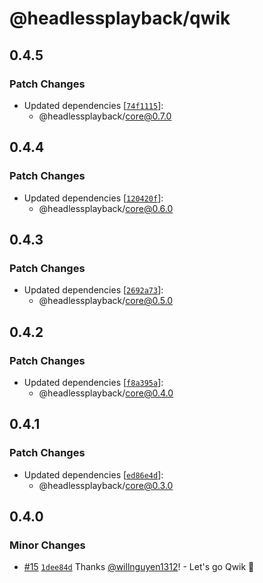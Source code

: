# @headlessplayback/qwik

## 0.4.5

### Patch Changes

- Updated dependencies
  [[`74f1115`](https://github.com/willnguyen1312/headlessplayback/commit/74f1115e50ba80c825e2299f72fb493d45949bb0)]:
  - @headlessplayback/core@0.7.0

## 0.4.4

### Patch Changes

- Updated dependencies
  [[`120420f`](https://github.com/willnguyen1312/headlessplayback/commit/120420f7eda6738b00f87955eddff9f3a15e5993)]:
  - @headlessplayback/core@0.6.0

## 0.4.3

### Patch Changes

- Updated dependencies
  [[`2692a73`](https://github.com/willnguyen1312/headlessplayback/commit/2692a73c93851c1c4d9cb6f30767d8237e242abe)]:
  - @headlessplayback/core@0.5.0

## 0.4.2

### Patch Changes

- Updated dependencies
  [[`f8a395a`](https://github.com/willnguyen1312/headlessplayback/commit/f8a395a096ff5866b3033a3d6a597a334fa4b07c)]:
  - @headlessplayback/core@0.4.0

## 0.4.1

### Patch Changes

- Updated dependencies
  [[`ed86e4d`](https://github.com/willnguyen1312/headlessplayback/commit/ed86e4d3fd32c2f5c7731220c1c52dfa7301bdac)]:
  - @headlessplayback/core@0.3.0

## 0.4.0

### Minor Changes

- [#15](https://github.com/willnguyen1312/headlessplayback/pull/15)
  [`1dee84d`](https://github.com/willnguyen1312/headlessplayback/commit/1dee84d90e52ad569ffbd44d8f609cdca486ede7) Thanks
  [@willnguyen1312](https://github.com/willnguyen1312)! - Let's go Qwik 🚀
